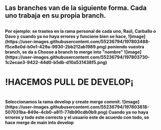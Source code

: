<h2>Las branches van de la siguiente forma.
Cada uno trabaja en su propia branch.<h2/>
<h4>Por ejemplo: se trastea en la rama personal de cada uno, Raúl, Carballo o Davo y cuando ya no haya errores y funcione bien se hace, 
  ![image](https://user-images.githubusercontent.com/55236794/197803488-f5ce8e0d-b0e1-429a-9930-2bb212ab1989.png) 
  poniendo vuestra branch, se da a Choose a branch to merge into "nombre"
  ![image](https://user-images.githubusercontent.com/55236794/197803730-1c2ecae3-9422-44d0-b5db-d10a531438f5.png)
  <h4/><h1>!HACEMOS PULL DE DEVELOP¡<h1/><h4>Seleccionamos la rama develop y create merge commit.
![image](https://user-images.githubusercontent.com/55236794/197803818-507031ba-849e-4cb0-a811-77db90cdb0b9.png)
Cuando ya no haya errores y todo este correcto y el usuario este de acuerdo con todo, se hace merge de main into develop
<h4/>  

